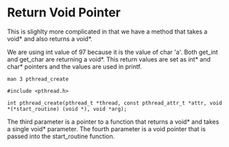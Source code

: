 # Return Void Pointer

This is slighlty more complicated in that we have a method that takes a void* and also returns a void*.

We are using int value of 97 because it is the value of char 'a'. Both get_int and get_char are returning a void*. This return values are set as int* and char* pointers and the values are used in printf.

```
man 3 pthread_create

#include <pthread.h>

int pthread_create(pthread_t *thread, const pthread_attr_t *attr, void *(*start_routine) (void *), void *arg);

```

The third parameter is a pointer to a function that returns a void* and takes a single void* parameter.
The fourth parameter is a void pointer that is passed into the start_routine function.



